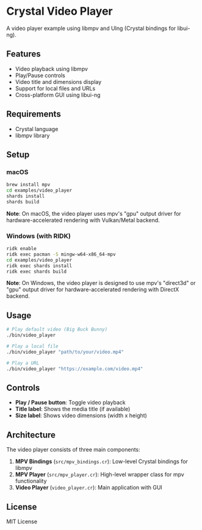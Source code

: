 # Crystal Video Player

A video player example using libmpv and UIng (Crystal bindings for libui-ng).

## Features

- Video playback using libmpv
- Play/Pause controls
- Video title and dimensions display
- Support for local files and URLs
- Cross-platform GUI using libui-ng

## Requirements

- Crystal language
- libmpv library

## Setup

### macOS

```bash
brew install mpv
cd examples/video_player
shards install
shards build
```

**Note**: On macOS, the video player uses mpv's "gpu" output driver for hardware-accelerated rendering with Vulkan/Metal backend.

### Windows (with RIDK)

```bash
ridk enable
ridk exec pacman -S mingw-w64-x86_64-mpv
cd examples/video_player
ridk exec shards install
ridk exec shards build
```

**Note**: On Windows, the video player is designed to use mpv's "direct3d" or "gpu" output driver for hardware-accelerated rendering with DirectX backend.

## Usage

```bash
# Play default video (Big Buck Bunny)
./bin/video_player

# Play a local file
./bin/video_player "path/to/your/video.mp4"

# Play a URL
./bin/video_player "https://example.com/video.mp4"
```

## Controls

- **Play / Pause button**: Toggle video playback
- **Title label**: Shows the media title (if available)
- **Size label**: Shows video dimensions (width x height)

## Architecture

The video player consists of three main components:

1. **MPV Bindings** (`src/mpv_bindings.cr`): Low-level Crystal bindings for libmpv
2. **MPV Player** (`src/mpv_player.cr`): High-level wrapper class for mpv functionality
3. **Video Player** (`video_player.cr`): Main application with GUI

## License

MIT License
